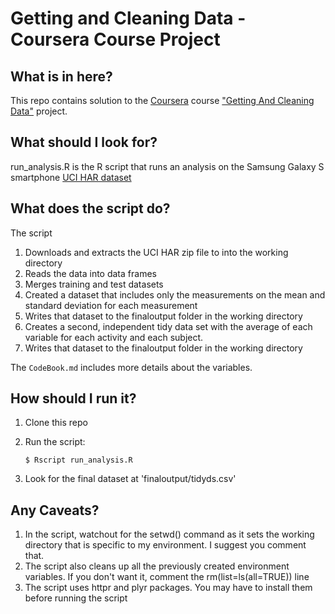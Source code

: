 # Getting and Cleaning Data - Coursera Course Project
## What is in here?

This repo contains solution to the [Coursera](https://www.coursera.org) course ["Getting And Cleaning Data"](https://class.coursera.org/getdata-002) project.

## What should I look for?
run_analysis.R is the R script that runs an analysis on the Samsung Galaxy S smartphone [UCI HAR dataset](http://archive.ics.uci.edu/ml/datasets/Human+Activity+Recognition+Using+Smartphones)

## What does the script do?
The script

1. Downloads and extracts the UCI HAR zip file to into the working directory
2. Reads the data into data frames
3. Merges training and test datasets
4. Created a dataset that includes only the measurements on the mean and standard deviation for each measurement
5. Writes that dataset to the finaloutput folder in the working directory
6. Creates a second, independent tidy data set with the average of each variable for each activity and each subject.
7. Writes that dataset to the finaloutput folder in the working directory

The `CodeBook.md` includes more details about the variables.


## How should I run it?

1. Clone this repo
2. Run the script:

       $ Rscript run_analysis.R
       

3. Look for the final dataset at 'finaloutput/tidyds.csv'

## Any Caveats?
1. In the script, watchout for the setwd() command as it sets the working directory that is specific to my environment. I suggest you comment that.
2. The script also cleans up all the previously created environment variables. If you don't want it, comment the rm(list=ls(all=TRUE)) line
3. The script uses httpr and plyr packages. You may have to install them before running the script
